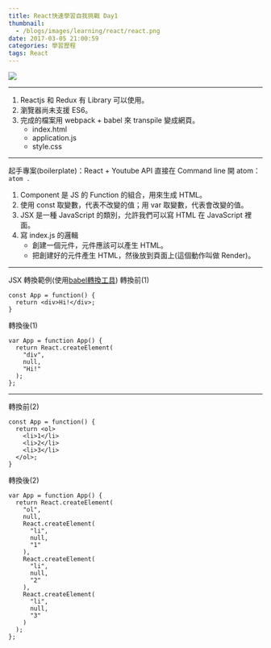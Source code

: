 ```yaml
---
title: React快速學習自我挑戰 Day1
thumbnail:
  - /blogs/images/learning/react/react.png
date: 2017-03-05 21:00:59
categories: 學習歷程
tags: React
---
```

<img src="/blogs/images/learning/react/react.png">

***
1. Reactjs 和 Redux 有 Library 可以使用。
2. 瀏覽器尚未支援 ES6。
3. 完成的檔案用 webpack + babel 來 transpile 變成網頁。
    - index.html
    - application.js
    - style.css

***
起手專案(boilerplate)：React + Youtube API
直接在 Command line 開 atom： `atom .`
1. Component 是 JS 的 Function 的組合，用來生成 HTML。
2. 使用 const 取變數，代表不改變的值；用 var 取變數，代表會改變的值。
3. JSX 是一種 JavaScript 的類別，允許我們可以寫 HTML 在 JavaScript 裡面。
4. 寫 index.js 的邏輯
    - 創建一個元件，元件應該可以產生 HTML。
    - 把創建好的元件產生 HTML，然後放到頁面上(這個動作叫做 Render)。

***
JSX 轉換範例(使用[babel轉換工具](https://babeljs.io/repl))
轉換前(1)
```
const App = function() {
  return <div>Hi!</div>;
}
```
轉換後(1)
```
var App = function App() {
  return React.createElement(
    "div",
    null,
    "Hi!"
  );
};
```
***
轉換前(2)
```
const App = function() {
  return <ol>
    <li>1</li>
    <li>2</li>
    <li>3</li>
  </ol>;
}
```
轉換後(2)
```
var App = function App() {
  return React.createElement(
    "ol",
    null,
    React.createElement(
      "li",
      null,
      "1"
    ),
    React.createElement(
      "li",
      null,
      "2"
    ),
    React.createElement(
      "li",
      null,
      "3"
    )
  );
};
```
